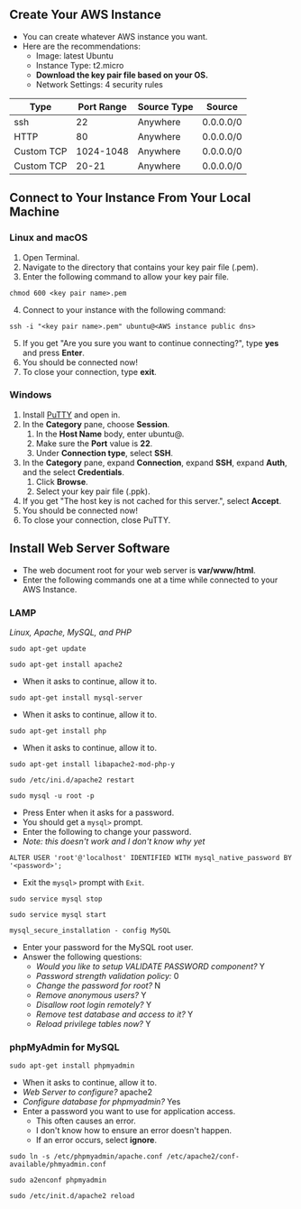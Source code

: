 ## Create Your AWS Instance

- You can create whatever AWS instance you want. 
- Here are the recommendations:
	- Image: latest Ubuntu
	- Instance Type: t2.micro
	- **Download the key pair file based on your OS.**
	- Network Settings: 4 security rules

| **Type**   | **Port Range** | **Source Type** | **Source** |
|------------|----------------|-----------------|------------|
| ssh        | 22             | Anywhere        | 0.0.0.0/0  |
| HTTP       | 80             | Anywhere        | 0.0.0.0/0  |
| Custom TCP | 1024-1048      | Anywhere        | 0.0.0.0/0  |
| Custom TCP | 20-21          | Anywhere        | 0.0.0.0/0  |

## Connect to Your Instance From Your Local Machine

### Linux and macOS
1. Open Terminal.
2. Navigate to the directory that contains your key pair file (.pem).
3. Enter the following command to allow your key pair file.
```
chmod 600 <key pair name>.pem
```
4. Connect to your instance with the following command:
```
ssh -i "<key pair name>.pem" ubuntu@<AWS instance public dns>
```
5. If you get "Are you sure you want to continue connecting?", type **yes** and press **Enter**.
6. You should be connected now!
7. To close your connection, type **exit**.

### Windows
1. Install [PuTTY](https://www.chiark.greenend.org.uk/~sgtatham/putty/) and open in.
2. In the **Category** pane, choose **Session**.
	1. In the **Host Name** body, enter ubuntu@<AWS instance public dns>.
	2. Make sure the **Port** value is **22**.
	3. Under **Connection type**, select **SSH**.
3. In the **Category** pane, expand **Connection**, expand **SSH**, expand **Auth**, and the select **Credentials**.
	1. Click **Browse**.
	2. Select your key pair file (.ppk).
4. If you get "The host key is not cached for this server.", select **Accept**.
5. You should be connected now!
6. To close your connection, close PuTTY.

## Install Web Server Software

- The web document root for your web server is **var/www/html**.
- Enter the following commands one at a time while connected to your AWS Instance.

### LAMP

*Linux, Apache, MySQL, and PHP*

```
sudo apt-get update
```

```
sudo apt-get install apache2
```
- When it asks to continue, allow it to.

```
sudo apt-get install mysql-server
```
- When it asks to continue, allow it to.

```
sudo apt-get install php
```
- When it asks to continue, allow it to.

```
sudo apt-get install libapache2-mod-php-y
```

```
sudo /etc/ini.d/apache2 restart
```

```
sudo mysql -u root -p
```
- Press Enter when it asks for a password.
- You should get a `mysql>` prompt.
- Enter the following to change your password.
- *Note: this doesn't work and I don't know why yet*
```
ALTER USER 'root'@'localhost' IDENTIFIED WITH mysql_native_password BY '<password>';
```
- Exit the `mysql>` prompt with `Exit`.

```
sudo service mysql stop
```

```
sudo service mysql start
```

```
mysql_secure_installation - config MySQL
```
- Enter your password for the MySQL root user.
- Answer the following questions:
	- *Would you like to setup VALIDATE PASSWORD component?* Y
	- *Password strength validation policy:* 0
	- *Change the password for root?* N
	- *Remove anonymous users?* Y
	- *Disallow root login remotely?* Y
	- *Remove test database and access to it?* Y
	- *Reload privilege tables now?* Y

### phpMyAdmin for MySQL

```
sudo apt-get install phpmyadmin
```
- When it asks to continue, allow it to.
- *Web Server to configure?* apache2
- *Configure database for phpmyadmin?* Yes
- Enter a password you want to use for application access.
	- This often causes an error.
	- I don't know how to ensure an error doesn't happen.
	- If an error occurs, select **ignore**.

```
sudo ln -s /etc/phpmyadmin/apache.conf /etc/apache2/conf-available/phmyadmin.conf
```

```
sudo a2enconf phpmyadmin
```

```
sudo /etc/init.d/apache2 reload